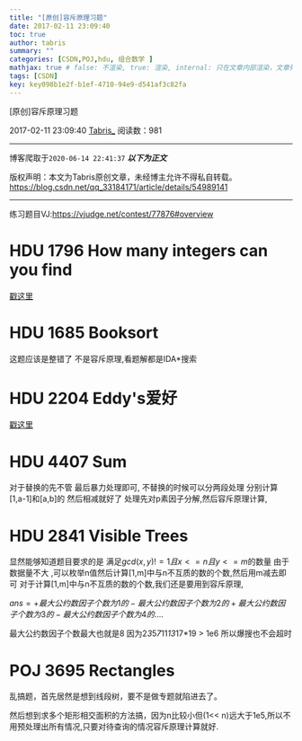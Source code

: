 ```yaml
---
title: "[原创]容斥原理习题"
date: 2017-02-11 23:09:40
toc: true
author: tabris
summary: ""
categories: [CSDN,POJ,hdu, 组合数学 ]
mathjax: true # false: 不渲染, true: 渲染, internal: 只在文章内部渲染，文章列表中不渲染
tags: [CSDN]
key: key098b1e2f-b1ef-4710-94e9-d541af3c82fa
---
```


[原创]容斥原理习题

2017-02-11 23:09:40  [Tabris_](https://me.csdn.net/qq_33184171) 阅读数：981

---

博客爬取于`2020-06-14 22:41:37`
***以下为正文***

版权声明：本文为Tabris原创文章，未经博主允许不得私自转载。
https://blog.csdn.net/qq_33184171/article/details/54989141

<!-- more -->

---

练习题目VJ:https://vjudge.net/contest/77876#overview

# HDU 1796	How many integers can you find

[戳这里](http://blog.csdn.net/qq_33184171/article/details/54982226)

# HDU 1685	Booksort

这题应该是整错了 不是容斥原理,看题解都是IDA*搜索

# HDU 2204	Eddy's爱好

[戳这里](http://blog.csdn.net/qq_33184171/article/details/54982748)

# HDU 4407	Sum

对于替换的先不管 最后暴力处理即可,
不替换的时候可以分两段处理
分别计算[1,a-1]和[a,b]的 然后相减就好了
处理先对p素因子分解,然后容斥原理计算,


# HDU 2841	Visible Trees

显然能够知道题目要求的是
满足$gcd(x,y)!=1且x<=n且y<=m$的数量
由于数据量不大 ,可以枚举n值然后计算[1,m]中与n不互质的数的个数,然后用m减去即可
对于计算[1,m]中与n不互质的数的个数,我们还是要用到容斥原理,

$ans = +最大公约数因子个数为1的 -最大公约数因子个数为2的+最大公约数因子个数为3的 -最大公约数因子个数为4的....$

最大公约数因子个数最大也就是8 因为2*3*5*7*11*13*17*19 > 1e6
所以爆搜也不会超时

# POJ 3695	Rectangles

乱搞题，首先居然是想到线段树，要不是做专题就陷进去了。

然后想到求多个矩形相交面积的方法搞，因为n比较小但(1<< n)远大于1e5,所以不用预处理出所有情况,只要对待查询的情况容斥原理计算就好.
